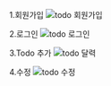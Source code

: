 1.회원가입
![todo 회원가입](https://user-images.githubusercontent.com/108607378/218794629-cb5e17ab-fd2d-4f69-b03e-0cd615d743fe.gif)

2.로그인
![todo 로그인](https://user-images.githubusercontent.com/108607378/218794757-4f0c5975-3066-436e-bf36-4138503ecfd5.gif)

3.Todo 추가
![todo 달력](https://user-images.githubusercontent.com/108607378/218795083-eeee3981-60f4-467d-8929-3bd2806dbd3b.gif)

4.수정
![todo 수정](https://user-images.githubusercontent.com/108607378/218794873-6b6c85b6-3171-4ee6-9e97-1dc2c38e995e.gif)
